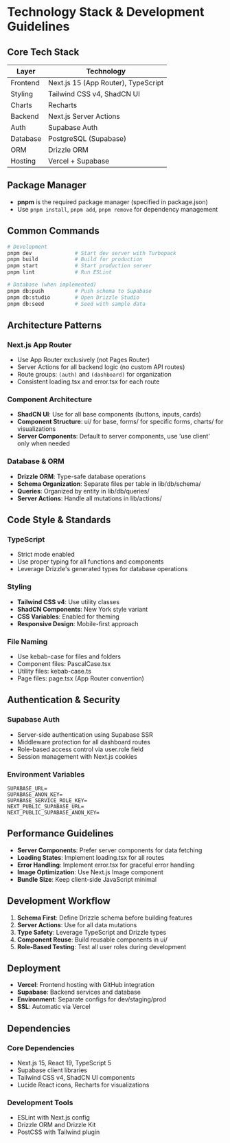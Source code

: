 # Technology Stack & Development Guidelines

## Core Tech Stack

| Layer | Technology |
|-------|-----------|
| Frontend | Next.js 15 (App Router), TypeScript |
| Styling | Tailwind CSS v4, ShadCN UI |
| Charts | Recharts |
| Backend | Next.js Server Actions |
| Auth | Supabase Auth |
| Database | PostgreSQL (Supabase) |
| ORM | Drizzle ORM |
| Hosting | Vercel + Supabase |

## Package Manager

- **pnpm** is the required package manager (specified in package.json)
- Use `pnpm install`, `pnpm add`, `pnpm remove` for dependency management

## Common Commands

```bash
# Development
pnpm dev              # Start dev server with Turbopack
pnpm build            # Build for production
pnpm start            # Start production server
pnpm lint             # Run ESLint

# Database (when implemented)
pnpm db:push          # Push schema to Supabase
pnpm db:studio        # Open Drizzle Studio
pnpm db:seed          # Seed with sample data
```

## Architecture Patterns

### Next.js App Router
- Use App Router exclusively (not Pages Router)
- Server Actions for all backend logic (no custom API routes)
- Route groups: `(auth)` and `(dashboard)` for organization
- Consistent loading.tsx and error.tsx for each route

### Component Architecture
- **ShadCN UI**: Use for all base components (buttons, inputs, cards)
- **Component Structure**: ui/ for base, forms/ for specific forms, charts/ for visualizations
- **Server Components**: Default to server components, use 'use client' only when needed

### Database & ORM
- **Drizzle ORM**: Type-safe database operations
- **Schema Organization**: Separate files per table in lib/db/schema/
- **Queries**: Organized by entity in lib/db/queries/
- **Server Actions**: Handle all mutations in lib/actions/

## Code Style & Standards

### TypeScript
- Strict mode enabled
- Use proper typing for all functions and components
- Leverage Drizzle's generated types for database operations

### Styling
- **Tailwind CSS v4**: Use utility classes
- **ShadCN Components**: New York style variant
- **CSS Variables**: Enabled for theming
- **Responsive Design**: Mobile-first approach

### File Naming
- Use kebab-case for files and folders
- Component files: PascalCase.tsx
- Utility files: kebab-case.ts
- Page files: page.tsx (App Router convention)

## Authentication & Security

### Supabase Auth
- Server-side authentication using Supabase SSR
- Middleware protection for all dashboard routes
- Role-based access control via user.role field
- Session management with Next.js cookies

### Environment Variables
```env
SUPABASE_URL=
SUPABASE_ANON_KEY=
SUPABASE_SERVICE_ROLE_KEY=
NEXT_PUBLIC_SUPABASE_URL=
NEXT_PUBLIC_SUPABASE_ANON_KEY=
```

## Performance Guidelines

- **Server Components**: Prefer server components for data fetching
- **Loading States**: Implement loading.tsx for all routes
- **Error Handling**: Implement error.tsx for graceful error handling
- **Image Optimization**: Use Next.js Image component
- **Bundle Size**: Keep client-side JavaScript minimal

## Development Workflow

1. **Schema First**: Define Drizzle schema before building features
2. **Server Actions**: Use for all data mutations
3. **Type Safety**: Leverage TypeScript and Drizzle types
4. **Component Reuse**: Build reusable components in ui/
5. **Role-Based Testing**: Test all user roles during development

## Deployment

- **Vercel**: Frontend hosting with GitHub integration
- **Supabase**: Backend services and database
- **Environment**: Separate configs for dev/staging/prod
- **SSL**: Automatic via Vercel

## Dependencies

### Core Dependencies
- Next.js 15, React 19, TypeScript 5
- Supabase client libraries
- Tailwind CSS v4, ShadCN UI components
- Lucide React icons, Recharts for visualizations

### Development Tools
- ESLint with Next.js config
- Drizzle ORM and Drizzle Kit
- PostCSS with Tailwind plugin